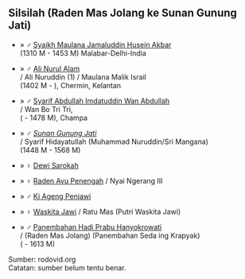 ## Silsilah (Raden Mas Jolang ke Sunan Gunung Jati)

*	» ♂ [Syaikh Maulana Jamaluddin Husein Akbar][359642]
	<br/>(1310 M - 1453 M) Malabar-Delhi-India

*	» ♂ [Ali Nurul Alam][354655]
	<br/>/ Ali Nuruddin (1) / Maulana Malik Israil
	<br/>(1402 M - ), Chermin, Kelantan

*	» ♂ [Syarif Abdullah Imdatuddin Wan Abdullah][321553]
	<br/>/ Wan Bo Tri Tri,
	<br/>( - 1478 M), Champa

*	» ♂ *[Sunan Gunung Jati][26652]*
	<br/>/ Syarif Hidayatullah (Muhammad Nuruddin/Sri Mangana)
	<br/>(1448 M - 1568 M)

*	» ♀ [Dewi Sarokah][860408]

*	» ♀ [Raden Ayu Penengah][705736] / Nyai Ngerang III

*	» ♂ [Ki Ageng Penjawi][705735]

*	» ♀ [Waskita Jawi][705734] / Ratu Mas (Putri Waskita Jawi)

*	» ♂ [Panembahan Hadi Prabu Hanyokrowati][26063]
	<br/>/ (Raden Mas Jolang) (Panembahan Seda ing Krapyak)
	<br/>( - 1613 M)

Sumber: rodovid.org<br/>
Catatan: sumber belum tentu benar.

[359642]: http://id.rodovid.org/wk/Orang:359642

[354655]: http://id.rodovid.org/wk/Orang:354655
[321553]: http://id.rodovid.org/wk/Orang:321553 

[26652]: http://id.rodovid.org/wk/Orang:26652 
[860408]: http://id.rodovid.org/wk/Orang:860408 

[705736]: http://id.rodovid.org/wk/Orang:705736
[705735]: http://id.rodovid.org/wk/Orang:705735
[705734]: http://id.rodovid.org/wk/Orang:705734

[26063]: http://id.rodovid.org/wk/Orang:26063

